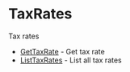 # TaxRates

Tax rates


* [GetTaxRate](gettaxrate.md) - Get tax rate
* [ListTaxRates](listtaxrates.md) - List all tax rates